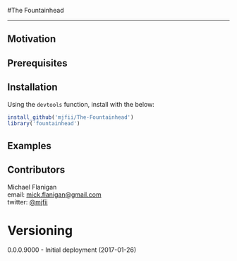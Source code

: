 #The Fountainhead  

---



## Motivation


## Prerequisites


## Installation

Using the `devtools` function, install with the below:

```r
install_github('mjfii/The-Fountainhead')
library('fountainhead')
```

## Examples


## Contributors

Michael Flanigan  
 email: [mick.flanigan@gmail.com](mick.flanigan@gmail.com)  
 twitter: [@mjfii](https://twitter.com/mjfii)  

# Versioning

0.0.0.9000 - Initial deployment (2017-01-26)
